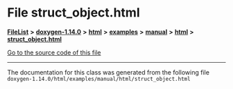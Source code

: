 

# File struct\_object.html



[**FileList**](files.md) **>** [**doxygen-1.14.0**](dir_9d5bad020669189c90cda983471be5d0.md) **>** [**html**](dir_05d1fd8a7cdd04f638f8b23196de02e2.md) **>** [**examples**](dir_aa52e73a32d193037813a53dcfe817b6.md) **>** [**manual**](dir_cffcf8ecdc9e4351f3d375d77f7d7b79.md) **>** [**html**](dir_c841af69762a58cc9952eb769df9ebbd.md) **>** [**struct\_object.html**](struct__object_8html.md)

[Go to the source code of this file](struct__object_8html_source.md)





































































------------------------------
The documentation for this class was generated from the following file `doxygen-1.14.0/html/examples/manual/html/struct_object.html`

